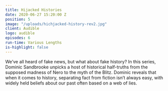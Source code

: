 ```yaml
---
title: Hijacked Histories
date: 2020-06-27 15:20:00 Z
position: 5
image: "/uploads/hichjacked-history-rev2.jpg"
client: Audible
logo: audible
episodes: 6
run-time: Various Lengths
is-highlight: false
---
```


We’ve all heard of fake news, but what about fake history? In this series, Dominic Sandbrooke unpicks a host of historical half-truths from the supposed madness of Nero to the myth of the Blitz. Dominic reveals that when it comes to history, separating fact from fiction isn’t always easy, with widely held beliefs about our past often based on a web of lies.